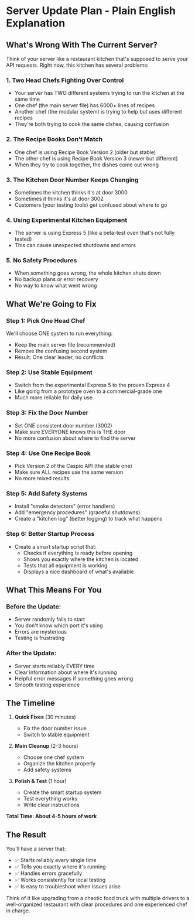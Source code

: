 # Server Update Plan - Plain English Explanation

## What's Wrong With The Current Server?

Think of your server like a restaurant kitchen that's supposed to serve your API requests. Right now, this kitchen has several problems:

### 1. **Two Head Chefs Fighting Over Control**
- Your server has TWO different systems trying to run the kitchen at the same time
- One chef (the main server file) has 6000+ lines of recipes
- Another chef (the modular system) is trying to help but uses different recipes
- They're both trying to cook the same dishes, causing confusion

### 2. **The Recipe Books Don't Match**
- One chef is using Recipe Book Version 2 (older but stable)
- The other chef is using Recipe Book Version 3 (newer but different)
- When they try to cook together, the dishes come out wrong

### 3. **The Kitchen Door Number Keeps Changing**
- Sometimes the kitchen thinks it's at door 3000
- Sometimes it thinks it's at door 3002
- Customers (your testing tools) get confused about where to go

### 4. **Using Experimental Kitchen Equipment**
- The server is using Express 5 (like a beta-test oven that's not fully tested)
- This can cause unexpected shutdowns and errors

### 5. **No Safety Procedures**
- When something goes wrong, the whole kitchen shuts down
- No backup plans or error recovery
- No way to know what went wrong

## What We're Going to Fix

### **Step 1: Pick One Head Chef**
We'll choose ONE system to run everything:
- Keep the main server file (recommended)
- Remove the confusing second system
- Result: One clear leader, no conflicts

### **Step 2: Use Stable Equipment**
- Switch from the experimental Express 5 to the proven Express 4
- Like going from a prototype oven to a commercial-grade one
- Much more reliable for daily use

### **Step 3: Fix the Door Number**
- Set ONE consistent door number (3002)
- Make sure EVERYONE knows this is THE door
- No more confusion about where to find the server

### **Step 4: Use One Recipe Book**
- Pick Version 2 of the Caspio API (the stable one)
- Make sure ALL recipes use the same version
- No more mixed results

### **Step 5: Add Safety Systems**
- Install "smoke detectors" (error handlers)
- Add "emergency procedures" (graceful shutdowns)
- Create a "kitchen log" (better logging) to track what happens

### **Step 6: Better Startup Process**
- Create a smart startup script that:
  - Checks if everything is ready before opening
  - Shows you exactly where the kitchen is located
  - Tests that all equipment is working
  - Displays a nice dashboard of what's available

## What This Means For You

### **Before the Update:**
- Server randomly fails to start
- You don't know which port it's using
- Errors are mysterious
- Testing is frustrating

### **After the Update:**
- Server starts reliably EVERY time
- Clear information about where it's running
- Helpful error messages if something goes wrong
- Smooth testing experience

## The Timeline

1. **Quick Fixes** (30 minutes)
   - Fix the door number issue
   - Switch to stable equipment

2. **Main Cleanup** (2-3 hours)
   - Choose one chef system
   - Organize the kitchen properly
   - Add safety systems

3. **Polish & Test** (1 hour)
   - Create the smart startup system
   - Test everything works
   - Write clear instructions

**Total Time: About 4-5 hours of work**

## The Result

You'll have a server that:
- ✅ Starts reliably every single time
- ✅ Tells you exactly where it's running
- ✅ Handles errors gracefully
- ✅ Works consistently for local testing
- ✅ Is easy to troubleshoot when issues arise

Think of it like upgrading from a chaotic food truck with multiple drivers to a well-organized restaurant with clear procedures and one experienced chef in charge.